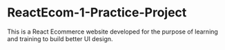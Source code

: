 # ReactEcom-1-Practice-Project
This is a React Ecommerce website developed for the purpose of learning and training to build better UI design.
